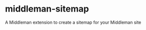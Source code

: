 middleman-sitemap
=================

A Middleman extension to create a sitemap for your Middleman site
